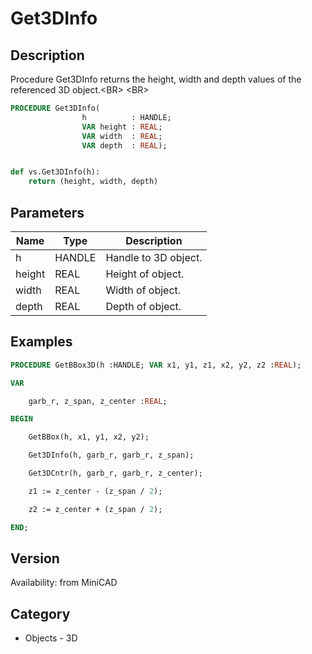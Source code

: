 # Get3DInfo

## Description
Procedure Get3DInfo returns the height, width and depth values of the referenced 3D object.&lt;BR&gt;
&lt;BR&gt;


```pascal
PROCEDURE Get3DInfo(
				h          : HANDLE;
				VAR height : REAL;
				VAR width  : REAL;
				VAR depth  : REAL);
```

```python

def vs.Get3DInfo(h):
    return (height, width, depth)
```

## Parameters
|Name|Type|Description|
|---|---|---|
|h|HANDLE|Handle to 3D object.|
|height|REAL|Height of object.|
|width|REAL|Width of object.|
|depth|REAL|Depth of object.|

## Examples
```pascal
PROCEDURE GetBBox3D(h :HANDLE; VAR x1, y1, z1, x2, y2, z2 :REAL);

VAR

	garb_r, z_span, z_center :REAL;

BEGIN

	GetBBox(h, x1, y1, x2, y2);

	Get3DInfo(h, garb_r, garb_r, z_span);

	Get3DCntr(h, garb_r, garb_r, z_center);

	z1 := z_center - (z_span / 2);

	z2 := z_center + (z_span / 2);

END;


```

## Version
Availability: from MiniCAD
## Category
* Objects - 3D

